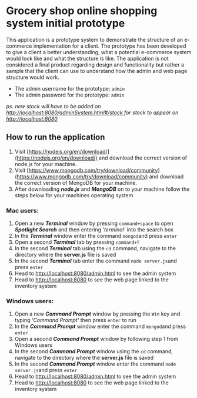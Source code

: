 # Grocery shop online shopping system initial prototype
This application is a prototype system to demonstrate the structure of an e-commerce implementation for a client.
The prototype has been developed to give a client a better understanding, what a potential e-commerce system would look like
and what the structure is like. The application is not considered a final product regarding design and functionality but rather 
a sample that the client can use to understand how the admin and web page structure would work.

- The admin username for the prototype: `admin`
- The admin password for the prototype: `admin`

*ps. new stock will have to be added on [http://localhost:8080/adminSystem.html#/stock](http://localhost:8080/adminSystem.html#/stock)
for stock to appear on [http://localhost:8080](http://localhost:8080)*

## How to run the application

1. Visit [https://nodejs.org/en/download/](https://nodejs.org/en/download/) and
download the correct version of node.js for your machine.
2. Visit [https://www.mongodb.com/try/download/community](https://www.mongodb.com/try/download/community) and 
download the correct version of MongoDB for your machine.
3. After downloading ***node.js*** and ***MongoDB*** on to your machine follow the steps below for your machines operating system
 
### Mac users:
1. Open a new ***Terminal*** window by pressing `command+space` to open ***Spotlight Search*** 
and then entering *'terminal'* into the search box
2. In the ***Terminal*** window enter the command `mongod`and press `enter`
3. Open a second ***Terminal*** tab by pressing `command+T`
4. In the second ***Terminal*** tab using the `cd` command, navigate to the directory where the **server.js** file is saved
5. In the second ***Terminal*** tab enter the command `node server.js`and press `enter` 
6. Head to [http://localhost:8080/admin.html](http://localhost:8080/admin.html) to see the admin system
7. Head to [http://localhost:8080](http://localhost:8080) to see the web page linked to the inventory system

### Windows users:
1. Open a new ***Command Prompt*** window by pressing the `Win` key and typing *'Command Prompt'* then press `enter` to run
2. In the ***Command Prompt*** window enter the command `mongod`and press `enter`
3. Open a second ***Command Prompt*** window by following step 1 from Windows users
4. In the second ***Command Prompt*** window using the `cd` command, navigate to the directory where the **server.js** file is saved
5. In the second ***Command Prompt*** window enter the command `node server.js`and press `enter`
6. Head to [http://localhost:8080/admin.html](http://localhost:8080/admin.html) to see the admin system
7. Head to [http://localhost:8080](http://localhost:8080) to see the web page linked to the inventory system
